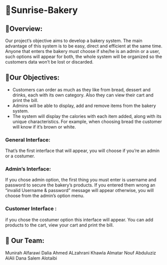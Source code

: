 # 🧁Sunrise-Bakery

## 🍰Overview: <br/>
Our project’s objective aims to develop a bakery system. The main advantage of this system is to be easy, direct and efficient at the same time. Anyone that enters the bakery must choose if she/he is an admin or a user, such options will appear for both, the whole system will be organized so the customers data won’t be lost or discarded.

## 🎯Our Objectives:<br/>
* Customers can order as much as they like from bread, dessert and drinks, each with its own category. Also they can view their cart and print the bill.
* Admins will be able to display, add and remove items from the bakery system.
* The system will display the calories with each item added, along with its unique characteristics. For example, when choosing bread the customer will know if it’s brown or white.

### General Interface:
That’s the first interface that will appear, you will choose if you’re an admin or a costumer.

### Admin’s Interface:
If you chose admin option, the first thing you must enter is username and password to secure the bakery’s products. If you entered them wrong an “invalid Username & password” message will appear otherwise, you will choose from the admin’s option menu.

### Customer Interface :
if you chose the costumer option this interface will appear. You can add products to the cart, view your cart and print the bill.


## 🏅 Our Team:
Munirah Alfarawi 
Dalia Ahmed ALzahrani
Khawla Almatar
Nouf Abduluziz AlAli
Dana Salem Alotaibi

